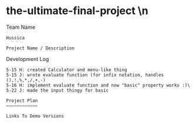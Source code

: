 # the-ultimate-final-project \n

Team Name
~~~~~~~~~
Hussica

Project Name / Description
~~~~~~~~~~~~~~~~~~~~~~~~~~

Development Log
~~~~~~~~~~~~~~~
5-15 H: created Calculator and menu-like thing
5-15 J: wrote evaluate function (for infix notation, handles (),!,%,*,/,+,-)
5-16 H: implement evaluate function and now "basic" property works :)\
5-22 J: made the input thingy for basic

Project Plan
~~~~~~~~~~~~

Links To Demo Versions
~~~~~~~~~~~~~~~~~~~~~~